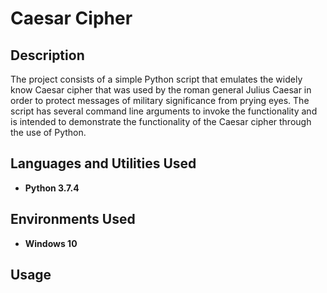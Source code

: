 <h1>Caesar Cipher</h1>

<h2>Description</h2>
The project consists of a simple Python script that emulates the widely know Caesar cipher that was used by the roman general Julius Caesar in order to protect messages of military significance from prying eyes. The script has several command line arguments to invoke the functionality and is intended to demonstrate the functionality of the Caesar cipher through the use of Python.


<h2>Languages and Utilities Used</h2>

- <b>Python 3.7.4</b>

<h2>Environments Used </h2>

- <b>Windows 10</b>

<h2>Usage</h2>

